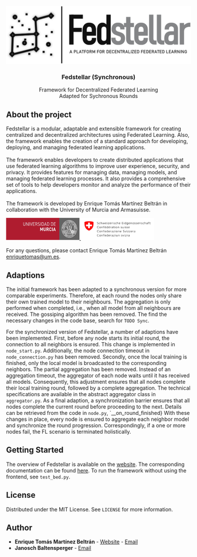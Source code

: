 <!-- PROJECT LOGO -->
<br>
<p align="center">
  <a href="https://github.com/enriquetomasmb/fedstellar">
    <img src="docs/_static/fedstellar-logo.jpg" alt="fedstellar">
  </a>
  <h3 align="center">Fedstellar (Synchronous)</h3>

  <p align="center">
    Framework for Decentralized Federated Learning
    <br>
    Adapted for Sychronous Rounds
    <br>
  </p>
</p>

## About the project

Fedstellar is a modular, adaptable and extensible framework for creating centralized and decentralized architectures using Federated Learning. Also, the framework enables the creation of a standard approach for developing, deploying, and managing federated learning applications.
<br><br>
The framework enables developers to create distributed applications that use federated learning algorithms to improve user experience, security, and privacy. It provides features for managing data, managing models, and managing federated learning processes. It also provides a comprehensive set of tools to help developers monitor and analyze the performance of their applications.
<br>
<br>
The framework is developed by Enrique Tomás Martínez Beltrán in collaboration with the University of Murcia and Armasuisse.

<a href="https://um.es">
  <img src="docs/_static/umu.jpg" alt="fedstellar" width="200" height="60">
</a>
<a href="#">
  <img src="docs/_static/armasuisse.jpg" alt="fedstellar" width="200" height="60">
</a>
<br><br>
For any questions, please contact Enrique Tomás Martínez Beltrán <a href="mailto:enriquetomas@um.es">enriquetomas@um.es</a>.


## Adaptions
The initial framework has been adapted to a synchronous version for more comparable experiments. 
Therefore, at each round the nodes only share their own trained model to their neighbours. The aggregation is 
only performed when completed, i.e., when all model from all neighbours are received. The gossiping algorithm
has been removed. The find the necessary changes in the code base, search for `TODO Sync`.

For the synchronized version of Fedstellar, a number of adaptions have been implemented. 
First, before any node starts its initial round, the connection to all neighbors is ensured. 
This change is implemented in `node_start.py`. 
Additionally, the node connection timeout in `node_connection.py`
has been removed. Secondly, once the local training is finished, only the local model is broadcasted to
the corresponding neighbors. The partial aggregation has been removed. 
Instead of an aggregation timeout, the aggregator of each node waits until it has received all models. 
Consequently, this adjustment ensures that all nodes complete their local training round, followed by a complete aggregation. 
The technical specifications are available in the abstract aggregator class in `aggregator.py`.
As a final adaption, a synchronization barrier ensures that all nodes complete 
the current round before proceeding to the next. Details can be retrieved from the code in `node.py`, `__on_round_finished} 
With these changes in place, every node is ensured to aggregate each neighbor model and synchronize the round progression. 
Correspondingly, if a one or more nodes fail, the FL scenario is terminated holistically.

## Getting Started

The overview of Fedstellar is available on the [website](https://federatedlearning.inf.um.es/). The corresponding
documentation can be found [here](https://federatedlearning.inf.um.es/docs/).
To run the framework without using the frontend, see `test_bed.py`.

## License

Distributed under the MIT License. See `LICENSE` for more information.


## Author

* **Enrique Tomás Martínez Beltrán** - [Website](https://enriquetomasmb.com) - [Email](mailto:enriquetomas@um.es)
* **Janosch Baltensperger** - [Email](mailto:janosch.baltensperger@uzh.ch)
